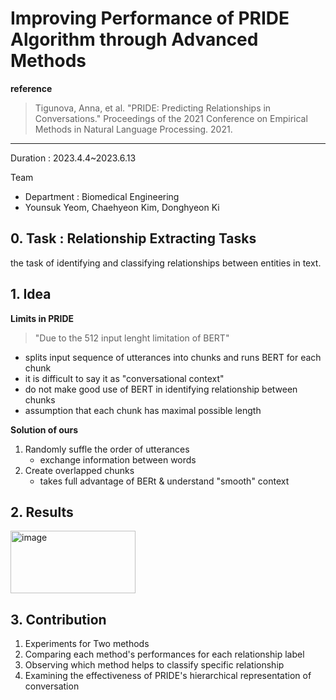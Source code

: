 # Improving Performance of PRIDE Algorithm through Advanced Methods

**reference**
> Tigunova, Anna, et al. "PRIDE: Predicting Relationships in Conversations." Proceedings of the 2021 Conference on Empirical Methods in Natural Language Processing. 2021.
---

Duration : 2023.4.4~2023.6.13

Team
* Department : Biomedical Engineering
* Younsuk Yeom, Chaehyeon Kim, Donghyeon Ki

## 0. Task : Relationship Extracting Tasks
the task of identifying and classifying relationships between entities in text. 

## 1. Idea
**Limits in PRIDE**
> "Due to the 512 input lenght limitation of BERT"
* splits input sequence of utterances into chunks and runs BERT for each chunk
* it is difficult to say it as "conversational context"
* do not make good use of BERT in identifying relationship between chunks
* assumption that each chunk has maximal possible length

**Solution of ours**
1. Randomly suffle the order of utterances
   * exchange information between words
2. Create overlapped chunks
   * takes full advantage of BERt & understand "smooth" context

## 2. Results
<img width="200" height="100" alt="image" src="https://github.com/Younsuk11/Journey-of-Mine/assets/88955532/d74b74c8-157e-4b2c-a4a3-efa689d454c2">


## 3. Contribution
1. Experiments for Two methods
2. Comparing each method's performances for each relationship label
3. Observing which method helps to classify specific relationship
4. Examining the effectiveness of PRIDE's hierarchical representation of conversation
   
